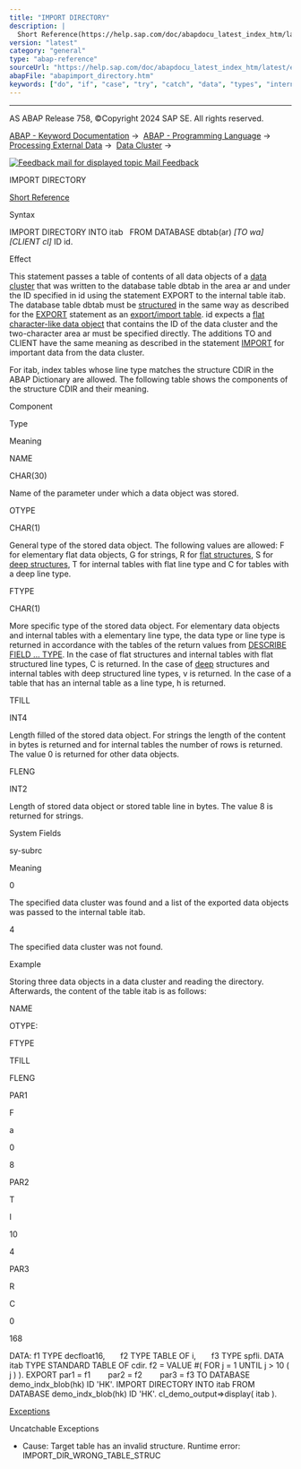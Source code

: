 ```yaml
---
title: "IMPORT DIRECTORY"
description: |
  Short Reference(https://help.sap.com/doc/abapdocu_latest_index_htm/latest/en-US/abapimport_directory_shortref.htm) Syntax IMPORT DIRECTORY INTO itab FROM DATABASE dbtab(ar) TO wa CLIENT cl ID id. Effect This statement passes a table of contents of all data objects of a data cluste
version: "latest"
category: "general"
type: "abap-reference"
sourceUrl: "https://help.sap.com/doc/abapdocu_latest_index_htm/latest/en-US/abapimport_directory.htm"
abapFile: "abapimport_directory.htm"
keywords: ["do", "if", "case", "try", "catch", "data", "types", "internal-table", "abapimport", "directory"]
---
```


* * *

AS ABAP Release 758, ©Copyright 2024 SAP SE. All rights reserved.

[ABAP - Keyword Documentation](https://help.sap.com/doc/abapdocu_latest_index_htm/latest/en-US/abenabap.htm) →  [ABAP - Programming Language](https://help.sap.com/doc/abapdocu_latest_index_htm/latest/en-US/abenabap_reference.htm) →  [Processing External Data](https://help.sap.com/doc/abapdocu_latest_index_htm/latest/en-US/abenabap_language_external_data.htm) →  [Data Cluster](https://help.sap.com/doc/abapdocu_latest_index_htm/latest/en-US/abendata_cluster.htm) → 

 [![](Mail.gif?object=Mail.gif "Feedback mail for displayed topic") Mail Feedback](mailto:f1_help@sap.com?subject=Feedback%20on%20ABAP%20Documentation&body=Document:%20IMPORT%20DIRECTORY%2C%20ABAPIMPORT_DIRECTORY%2C%20758%0D%0A%0D%0AError:%0D%0A%0D%0A%0D%0A%0D%0ASuggestion%20for%20improvement:)

IMPORT DIRECTORY

[Short Reference](https://help.sap.com/doc/abapdocu_latest_index_htm/latest/en-US/abapimport_directory_shortref.htm)

Syntax

IMPORT DIRECTORY INTO itab
  FROM DATABASE dbtab(ar) *\[*TO wa*\]* *\[*CLIENT cl*\]* ID id.

Effect

This statement passes a table of contents of all data objects of a [data cluster](https://help.sap.com/doc/abapdocu_latest_index_htm/latest/en-US/abendata_cluster_glosry.htm "Glossary Entry") that was written to the database table dbtab in the area ar and under the ID specified in id using the statement EXPORT to the internal table itab. The database table dbtab must be [structured](https://help.sap.com/doc/abapdocu_latest_index_htm/latest/en-US/abenexport_data_cluster_indx.htm) in the same way as described for the [EXPORT](https://help.sap.com/doc/abapdocu_latest_index_htm/latest/en-US/abapexport_data_cluster_medium.htm) statement as an [export/import table](https://help.sap.com/doc/abapdocu_latest_index_htm/latest/en-US/abenexport_import_table_glosry.htm "Glossary Entry"). id expects a [flat](https://help.sap.com/doc/abapdocu_latest_index_htm/latest/en-US/abenflat_glosry.htm "Glossary Entry") [character-like data object](https://help.sap.com/doc/abapdocu_latest_index_htm/latest/en-US/abencharlike_data_object_glosry.htm "Glossary Entry") that contains the ID of the data cluster and the two-character area ar must be specified directly. The additions TO and CLIENT have the same meaning as described in the statement [IMPORT](https://help.sap.com/doc/abapdocu_latest_index_htm/latest/en-US/abapimport_medium.htm) for important data from the data cluster.

For itab, index tables whose line type matches the structure CDIR in the ABAP Dictionary are allowed. The following table shows the components of the structure CDIR and their meaning.

Component

Type

Meaning

NAME

CHAR(30)

Name of the parameter under which a data object was stored.

OTYPE

CHAR(1)

General type of the stored data object. The following values are allowed: F for elementary flat data objects, G for strings, R for [flat structures](https://help.sap.com/doc/abapdocu_latest_index_htm/latest/en-US/abenflat_structure_glosry.htm "Glossary Entry"), S for [deep structures](https://help.sap.com/doc/abapdocu_latest_index_htm/latest/en-US/abendeep_structure_glosry.htm "Glossary Entry"), T for internal tables with flat line type and C for tables with a deep line type.

FTYPE

CHAR(1)

More specific type of the stored data object. For elementary data objects and internal tables with a elementary line type, the data type or line type is returned in accordance with the tables of the return values from [DESCRIBE FIELD ... TYPE](https://help.sap.com/doc/abapdocu_latest_index_htm/latest/en-US/abapdescribe_field.htm). In the case of flat structures and internal tables with flat structured line types, C is returned. In the case of [deep](https://help.sap.com/doc/abapdocu_latest_index_htm/latest/en-US/abendeep_glosry.htm "Glossary Entry") structures and internal tables with deep structured line types, v is returned. In the case of a table that has an internal table as a line type, h is returned.

TFILL

INT4

Length filled of the stored data object. For strings the length of the content in bytes is returned and for internal tables the number of rows is returned. The value 0 is returned for other data objects.

FLENG

INT2

Length of stored data object or stored table line in bytes. The value 8 is returned for strings.

System Fields

sy-subrc

Meaning

0

The specified data cluster was found and a list of the exported data objects was passed to the internal table itab.

4

The specified data cluster was not found.

Example

Storing three data objects in a data cluster and reading the directory. Afterwards, the content of the table itab is as follows:

NAME

OTYPE:

FTYPE

TFILL

FLENG

PAR1

F

a

0

8

PAR2

T

I

10

4

PAR3

R

C

0

168

DATA: f1 TYPE decfloat16,
      f2 TYPE TABLE OF i,
      f3 TYPE spfli.
DATA itab TYPE STANDARD TABLE OF cdir.
f2 = VALUE #( FOR j = 1 UNTIL j > 10 ( j ) ).
EXPORT par1 = f1
       par2 = f2
       par3 = f3 TO DATABASE demo\_indx\_blob(hk) ID 'HK'.
IMPORT DIRECTORY INTO itab FROM DATABASE demo\_indx\_blob(hk) ID 'HK'.
cl\_demo\_output=>display( itab ).

[Exceptions](https://help.sap.com/doc/abapdocu_latest_index_htm/latest/en-US/abenabap_language_exceptions.htm)

Uncatchable Exceptions

-   Cause: Target table has an invalid structure.
    Runtime error: IMPORT\_DIR\_WRONG\_TABLE\_STRUC